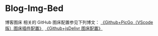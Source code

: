 # Blog-Img-Bed
博客图床
相关的 GitHub 图床配置参见下列博文：
[《Github+PicGo（VScode版）图床插件配置》](https://cn-dxtz.github.io/2020/02/11/杂/工具配置/博客/Github+PicGo（VScode版）图床插件配置/)
[《Github+jsDelivr 图床配置》](https://cn-dxtz.github.io/2020/02/11/杂/工具配置/博客/Github+jsDelivr%20图床配置/)
